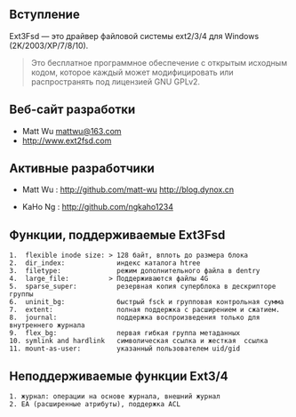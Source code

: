 Вступление
------------

Ext3Fsd — это драйвер файловой системы ext2/3/4 для Windows (2K/2003/XP/7/8/10).

> Это бесплатное программное обеспечение с открытым исходным кодом, которое каждый может модифицировать или распространять под лицензией GNU GPLv2.

    
Веб-сайт разработки
-------------------

- Matt Wu <mattwu@163.com>
- http://www.ext2fsd.com


Активные разработчики
-----------------

-   Matt Wu : http://github.com/matt-wu
              http://blog.dynox.cn

-   KaHo Ng : http://github.com/ngkaho1234


Функции, поддерживаемые Ext3Fsd
-----------------------------
    1.  flexible inode size: > 128 байт, вплоть до размера блока
    2.  dir_index:             индекс каталога htree
    3.  filetype:              режим дополнительного файла в dentry
    4.  large_file:          > Поддерживаются файлы 4G
    5.  sparse_super:          резервная копия суперблока в дескрипторе группы
    6.  uninit_bg:             быстрый fsck и групповая контрольная сумма
    7.  extent:                полная поддержка с расширением и сжатием.
    8.  journal:               поддержка воспроизведения только для внутреннего журнала
    9.  flex_bg:               первая гибкая группа метаданных
    10. symlink and hardlink   символическая ссылка и жесткая  ссылка
    11. mount-as-user:         указанный пользователем uid/gid 

Неподдерживаемые функции Ext3/4
---------------------------

    1. журнал: операции на основе журнала, внешний журнал
    2. EA (расширенные атрибуты), поддержка ACL
